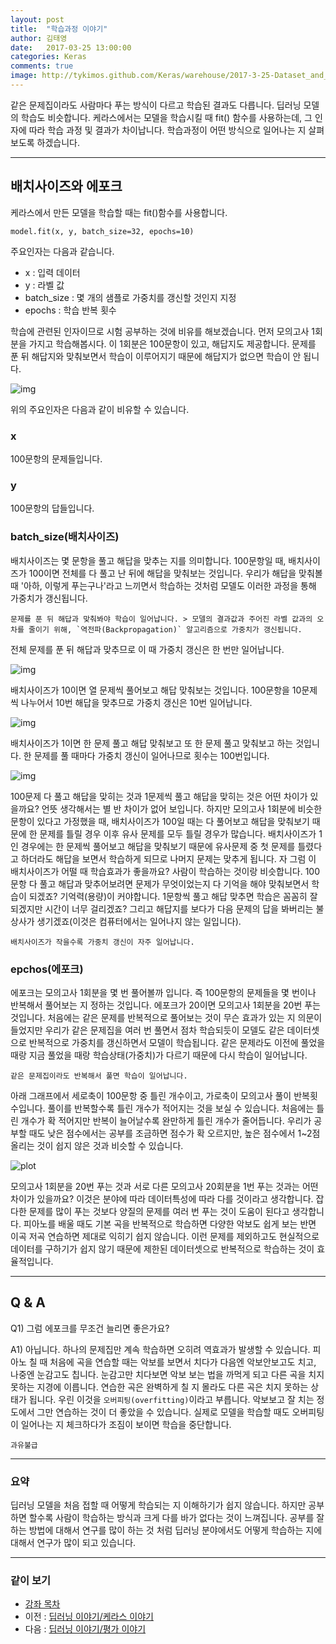```yaml
---
layout: post
title:  "학습과정 이야기"
author: 김태영
date:   2017-03-25 13:00:00
categories: Keras
comments: true
image: http://tykimos.github.com/Keras/warehouse/2017-3-25-Dataset_and_Fit_Talk_batch2.png
---
```

같은 문제집이라도 사람마다 푸는 방식이 다르고 학습된 결과도 다릅니다. 딥러닝 모델의 학습도 비슷합니다. 케라스에서는 모델을 학습시킬 때 fit() 함수를 사용하는데, 그 인자에 따라 학습 과정 및 결과가 차이납니다. 학습과정이 어떤 방식으로 일어나는 지 살펴보도록 하겠습니다.

---

## 배치사이즈와 에포크

케라스에서 만든 모델을 학습할 때는 fit()함수를 사용합니다. 

    model.fit(x, y, batch_size=32, epochs=10)

주요인자는 다음과 같습니다. 
- x : 입력 데이터
- y : 라벨 값
- batch_size : 몇 개의 샘플로 가중치를 갱신할 것인지 지정
- epochs : 학습 반복 횟수

학습에 관련된 인자이므로 시험 공부하는 것에 비유를 해보겠습니다. 먼저 모의고사 1회분을 가지고 학습해봅시다. 이 1회분은 100문항이 있고, 해답지도 제공합니다. 문제를 푼 뒤 해답지와 맞춰보면서 학습이 이루어지기 때문에 해답지가 없으면 학습이 안 됩니다. 

![img](http://tykimos.github.com/Keras/warehouse/2017-3-25-Dataset_and_Fit_Talk_batch0.png)

위의 주요인자은 다음과 같이 비유할 수 있습니다. 

### x
100문항의 문제들입니다.

### y
100문항의 답들입니다.

### batch_size(배치사이즈)
배치사이즈는 몇 문항을 풀고 해답을 맞추는 지를 의미합니다. 100문항일 때, 배치사이즈가 100이면 전체를 다 풀고 난 뒤에 해답을 맞춰보는 것입니다. 우리가 해답을 맞춰볼 때 '아하, 이렇게 푸는구나'라고 느끼면서 학습하는 것처럼 모델도 이러한 과정을 통해 가중치가 갱신됩니다. 

    문제를 푼 뒤 해답과 맞춰봐야 학습이 일어납니다. > 모델의 결과값과 주어진 라벨 값과의 오차를 줄이기 위해, `역전파(Backpropagation)` 알고리즘으로 가중치가 갱신됩니다.

전체 문제를 푼 뒤 해답과 맞추므로 이 때 가중치 갱신은 한 번만 일어납니다. 

![img](http://tykimos.github.com/Keras/warehouse/2017-3-25-Dataset_and_Fit_Talk_batch1.png)

배치사이즈가 10이면 열 문제씩 풀어보고 해답 맞춰보는 것입니다. 100문항을 10문제씩 나누어서 10번 해답을 맞추므로 가중치 갱신은 10번 일어납니다.

![img](http://tykimos.github.com/Keras/warehouse/2017-3-25-Dataset_and_Fit_Talk_batch2.png)

배치사이즈가 1이면 한 문제 풀고 해답 맞춰보고 또 한 문제 풀고 맞춰보고 하는 것입니다. 한 문제를 풀 때마다 가중치 갱신이 일어나므로 횟수는 100번입니다.

![img](http://tykimos.github.com/Keras/warehouse/2017-3-25-Dataset_and_Fit_Talk_batch3.png)

100문제 다 풀고 해답을 맞히는 것과 1문제씩 풀고 해답을 맞히는 것은 어떤 차이가 있을까요? 언뜻 생각해서는 별 반 차이가 없어 보입니다. 하지만 모의고사 1회분에 비슷한 문항이 있다고 가정했을 때, 배치사이즈가 100일 때는 다 풀어보고 해답을 맞춰보기 때문에 한 문제를 틀릴 경우 이후 유사 문제를 모두 틀릴 경우가 많습니다. 배치사이즈가 1인 경우에는 한 문제씩 풀어보고 해답을 맞춰보기 때문에 유사문제 중 첫 문제를 틀렸다고 하더라도 해답을 보면서 학습하게 되므로 나머지 문제는 맞추게 됩니다. 자 그럼 이 배치사이즈가 어떨 때 학습효과가 좋을까요? 사람이 학습하는 것이랑 비슷합니다. 100문항 다 풀고 해답과 맞추어보려면 문제가 무엇이었는지 다 기억을 해야 맞춰보면서 학습이 되겠죠? 기억력(용량)이 커야합니다. 1문항씩 풀고 해답 맞추면 학습은 꼼꼼히 잘 되겠지만 시간이 너무 걸리겠죠? 그리고 해답지를 보다가 다음 문제의 답을 봐버리는 불상사가 생기겠죠(이것은 컴퓨터에서는 일어나지 않는 일입니다).

    배치사이즈가 작을수록 가중치 갱신이 자주 일어납니다.

### epchos(에포크)

에포크는 모의고사 1회분을 몇 번 풀어볼까 입니다. 즉 100문항의 문제들을 몇 번이나 반복해서 풀어보는 지 정하는 것입니다. 에포크가 20이면 모의고사 1회분을 20번 푸는 것입니다. 처음에는 같은 문제를 반복적으로 풀어보는 것이 무슨 효과가 있는 지 의문이 들었지만 우리가 같은 문제집을 여러 번 풀면서 점차 학습되듯이 모델도 같은 데이터셋으로 반복적으로 가중치를 갱신하면서 모델이 학습됩니다. 같은 문제라도 이전에 풀었을 때랑 지금 풀었을 때랑 학습상태(가중치)가 다르기 때문에 다시 학습이 일어납니다. 

    같은 문제집이라도 반복해서 풀면 학습이 일어납니다.

아래 그래프에서 세로축이 100문항 중 틀린 개수이고, 가로축이 모의고사 풀이 반복횟수입니다. 풀이를 반복할수록 틀린 개수가 적어지는 것을 보실 수 있습니다. 처음에는 틀린 개수가 확 적어지만 반복이 늘어날수록 완만하게 틀린 개수가 줄어듭니다. 우리가 공부할 때도 낮은 점수에서는 공부를 조금하면 점수가 확 오르지만, 높은 점수에서 1~2점 올리는 것이 쉽지 않은 것과 비슷할 수 있습니다.

![plot](http://tykimos.github.com/Keras/warehouse/2017-3-25-Dataset_and_Fit_Talk_plot1.png)

모의고사 1회분을 20번 푸는 것과 서로 다른 모의고사 20회분을 1번 푸는 것과는 어떤 차이가 있을까요? 이것은 분야에 따라 데이터특성에 따라 다를 것이라고 생각합니다. 잡다한 문제를 많이 푸는 것보다 양질의 문제를 여러 번 푸는 것이 도움이 된다고 생각합니다. 피아노를 배울 때도 기본 곡을 반복적으로 학습하면 다양한 악보도 쉽게 보는 반면 이곡 저곡 연습하면 제대로 익히기 쉽지 않습니다. 이런 문제를 제외하고도 현실적으로 데이터를 구하기가 쉽지 않기 때문에 제한된 데이터셋으로 반복적으로 학습하는 것이 효율적입니다. 

---

## Q & A

Q1) 그럼 에포크를 무조건 늘리면 좋은가요?

A1) 아닙니다. 하나의 문제집만 계속 학습하면 오히려 역효과가 발생할 수 있습니다. 피아노 칠 때 처음에 곡을 연습할 때는 악보를 보면서 치다가 다음엔 악보안보고도 치고, 나중엔 눈감고도 칩니다. 눈감고만 치다보면 악보 보는 법을 까먹게 되고 다른 곡을 치지 못하는 지경에 이릅니다. 연습한 곡은 완벽하게 칠 지 몰라도 다른 곡은 치지 못하는 상태가 됩니다. 우린 이것을 `오버피팅(overfitting)`이라고 부릅니다. 악보보고 잘 치는 정도에서 그만 연습하는 것이 더 좋았을 수 있습니다. 실제로 모델을 학습할 때도 오버피팅이 일어나는 지 체크하다가 조짐이 보이면 학습을 중단합니다.

    과유불급

---

### 요약

딥러닝 모델을 처음 접할 때 어떻게 학습되는 지 이해하기가 쉽지 않습니다. 하지만 공부하면 할수록 사람이 학습하는 방식과 크게 다를 바가 없다는 것이 느껴집니다. 공부를 잘하는 방법에 대해서 연구를 많이 하는 것 처럼 딥러닝 분야에서도 어떻게 학습하는 지에 대해서 연구가 많이 되고 있습니다.

---

### 같이 보기

* [강좌 목차](https://tykimos.github.io/Keras/lecture/)
* 이전 : [딥러닝 이야기/케라스 이야기](https://tykimos.github.io/Keras/2017/01/27/Keras_Talk/)
* 다음 : [딥러닝 이야기/평가 이야기](https://tykimos.github.io/Keras/2017/05/22/Evaluation_Talk/)
